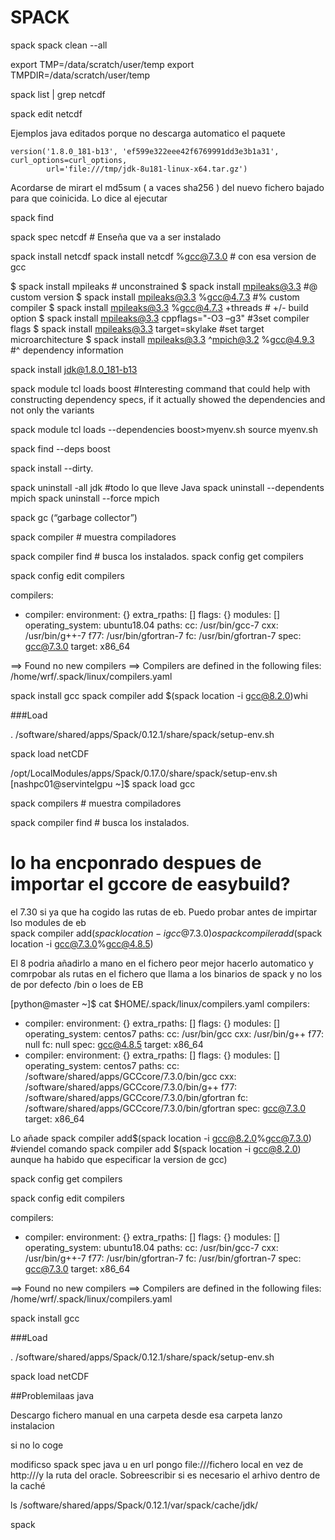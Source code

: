 # SPACK
spack 
spack clean --all


export TMP=/data/scratch/user/temp
export TMPDIR=/data/scratch/user/temp


spack list | grep netcdf

spack edit netcdf

Ejemplos java editados porque no descarga automatico el paquete

    version('1.8.0_181-b13', 'ef599e322eee42f6769991dd3e3b1a31', curl_options=curl_options,
            url='file:///tmp/jdk-8u181-linux-x64.tar.gz')

Acordarse de mirart el md5sum ( a vaces sha256 ) del nuevo fichero bajado para que coinicida.
Lo dice al ejecutar

spack find

spack spec netcdf # Enseña que va a ser instalado


spack install netcdf
spack install netcdf %gcc@7.3.0 # con esa version de gcc

$ spack install mpileaks # unconstrained
$ spack install mpileaks@3.3 #@ custom version
$ spack install mpileaks@3.3 %gcc@4.7.3 #% custom compiler
$ spack install mpileaks@3.3 %gcc@4.7.3 +threads    # +/- build option
$ spack install mpileaks@3.3 cppflags="-O3 –g3"  #3set compiler flags
$ spack install mpileaks@3.3 target=skylake #set target microarchitecture 
$ spack install mpileaks@3.3 ^mpich@3.2 %gcc@4.9.3 #^ dependency information

spack install jdk@1.8.0_181-b13


spack module tcl loads boost
#Interesting command that could help with constructing dependency specs, if
it actually showed the dependencies and not only the variants

spack module tcl loads --dependencies boost>myenv.sh
source myenv.sh

spack find --deps boost

spack install --dirty. 

spack uninstall -all jdk
#todo lo que lleve Java
spack uninstall --dependents mpich
spack uninstall --force mpich

spack gc (“garbage collector”)



spack compiler # muestra compiladores

spack compiler find # busca los instalados. 
spack config get compilers

spack config edit compilers

compilers:
- compiler:
    environment: {}
    extra_rpaths: []
    flags: {}
    modules: []
    operating_system: ubuntu18.04
    paths:
      cc: /usr/bin/gcc-7
      cxx: /usr/bin/g++-7
      f77: /usr/bin/gfortran-7
      fc: /usr/bin/gfortran-7
    spec: gcc@7.3.0
    target: x86_64

==> Found no new compilers
==> Compilers are defined in the following files:
    /home/wrf/.spack/linux/compilers.yaml

spack install gcc
spack compiler add $(spack location -i gcc@8.2.0)whi


###Load

 . /software/shared/apps/Spack/0.12.1/share/spack/setup-env.sh

spack load netCDF 



/opt/LocalModules/apps/Spack/0.17.0/share/spack/setup-env.sh
[nashpc01@servintelgpu ~]$ spack load gcc


spack compilers # muestra compiladores

spack compiler find # busca los instalados. 
# lo ha encponrado despues de importar el gccore de easybuild?
el 7.30 si ya que ha cogido las rutas de eb. Puedo probar antes de impirtar lso modules de eb  
spack compiler add$(spack location -i gcc@7.3.0)
o
spack compiler add$(spack location -i gcc@7.3.0%gcc@4.8.5)

El 8  podria añadirlo a mano en el fichero peor mejor hacerlo automatico y comrpobar als rutas en el fichero que llama a los binarios de spack 
y no los de por defecto /bin o loes de EB



[python@master ~]$ cat $HOME/.spack/linux/compilers.yaml
compilers:
- compiler:
    environment: {}
    extra_rpaths: []
    flags: {}
    modules: []
    operating_system: centos7
    paths:
      cc: /usr/bin/gcc
      cxx: /usr/bin/g++
      f77: null
      fc: null
    spec: gcc@4.8.5
    target: x86_64
- compiler:
    environment: {}
    extra_rpaths: []
    flags: {}
    modules: []
    operating_system: centos7
    paths:
      cc: /software/shared/apps/GCCcore/7.3.0/bin/gcc
      cxx: /software/shared/apps/GCCcore/7.3.0/bin/g++
      f77: /software/shared/apps/GCCcore/7.3.0/bin/gfortran
      fc: /software/shared/apps/GCCcore/7.3.0/bin/gfortran
    spec: gcc@7.3.0
    target: x86_64


Lo añade  spack compiler add$(spack location -i gcc@8.2.0%gcc@7.3.0)
#viendel comando spack compiler add $(spack location -i gcc@8.2.0) aunque ha habido que especificar la version de gcc)

spack config get compilers

spack config edit compilers

compilers:
- compiler:
    environment: {}
    extra_rpaths: []
    flags: {}
    modules: []
    operating_system: ubuntu18.04
    paths:
      cc: /usr/bin/gcc-7
      cxx: /usr/bin/g++-7
      f77: /usr/bin/gfortran-7
      fc: /usr/bin/gfortran-7
    spec: gcc@7.3.0
    target: x86_64

==> Found no new compilers
==> Compilers are defined in the following files:
    /home/wrf/.spack/linux/compilers.yaml

spack install gcc






###Load

 . /software/shared/apps/Spack/0.12.1/share/spack/setup-env.sh

spack load netCDF 











##Problemilaas java

Descargo fichero manual en una carpeta
desde esa carpeta lanzo instalacion

si no lo coge 

modificso spack spec java u en url pongo file:///fichero local  en vez de http:///y la ruta del oracle.
Sobreescribir si es necesario el arhivo dentro de la caché 

ls  /software/shared/apps/Spack/0.12.1/var/spack/cache/jdk/

spack 



